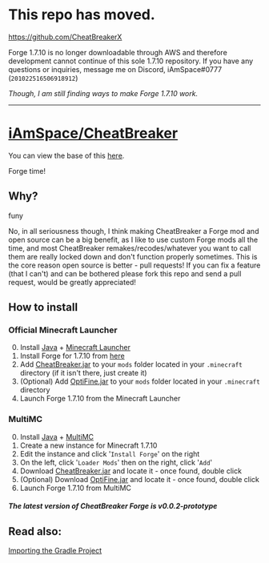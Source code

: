 # This repo has moved.

https://github.com/CheatBreakerX

Forge 1.7.10 is no longer downloadable through AWS and therefore development cannot continue of this sole 1.7.10 repository. If you have any questions or inquiries, message me on Discord, iAmSpace#0777 (`201022516506918912`)

*Though, I am still finding ways to make Forge 1.7.10 work.*

---

# [iAmSpace/CheatBreaker](https://github.com/iAmSpace/CheatBreaker)

You can view the base of this [here](https://github.com/Decencies/CheatBreaker).

Forge time!

## Why?

funy

No, in all seriousness though, I think making CheatBreaker a Forge mod and open source can be a big benefit, as I like to use custom Forge mods all the time, and most CheatBreaker remakes/recodes/whatever you want to call them are really locked down and don't function properly sometimes. This is the core reason open source is better - pull requests! If you can fix a feature (that I can't) and can be bothered please fork this repo and send a pull request, would be greatly appreciated!

## How to install

### Official Minecraft Launcher

0. Install [Java](https://www.java.com/en/download/manual.jsp) + [Minecraft Launcher](https://minecraft.net/download)
1. Install Forge for 1.7.10 from [here](https://github.com/iAmSpace/Installers/raw/main/forge/forge-1.7.10-10.13.4.1614-1.7.10-installer.jar)
2. Add [CheatBreaker.jar](https://github.com/iAmSpace/CheatBreaker/releases/download/v0.0.2-prototype/CheatBreaker-1.7.10-50c5678.jar) to your `mods` folder located in your `.minecraft` directory (if it isn't there, just create it)
3. (Optional) Add [OptiFine.jar](https://github.com/iAmSpace/CheatBreaker/releases/download/v0.0.2-prototype/OptiFine_1.7.10_HD_U_E7.jar) to your `mods` folder located in your `.minecraft` directory
4. Launch Forge 1.7.10 from the Minecraft Launcher

### MultiMC

0. Install [Java](https://www.java.com/en/download/manual.jsp) + [MultiMC](https://multimc.org)
1. Create a new instance for Minecraft 1.7.10
2. Edit the instance and click '`Install Forge`' on the right
3. On the left, click '`Loader Mods`' then on the right, click '`Add`'
4. Download [CheatBreaker.jar](https://github.com/iAmSpace/CheatBreaker/releases/download/v0.0.2-prototype/CheatBreaker-1.7.10-50c5678.jar) and locate it - once found, double click
5. (Optional) Download [OptiFine.jar](https://github.com/iAmSpace/CheatBreaker/releases/download/v0.0.2-prototype/OptiFine_1.7.10_HD_U_E7.jar) and locate it - once found, double click
6. Launch Forge 1.7.10 from MultiMC

#### *The latest version of CheatBreaker Forge is v0.0.2-prototype*

## Read also:

[Importing the Gradle Project](https://github.com/iAmSpace/CheatBreaker/wiki/Importing)
